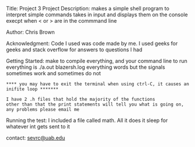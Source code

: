 Title: Project 3
Project Description: 
	makes a simple shell program to interpret simple commands
	takes in input and displays them on the console execpt when < or > are in the commmand line

Author: Chris Brown

Acknowledgment: 
	Code I used was code made by me. I used geeks for geeks and stack overflow for answers
	to questions I had

Getting Started:
	make to compile everything, and your command line to run everything is
	./a.out blazersh.log
	everything words but the signals sometimes work and sometimes do not

	**** you may have to exit the terminal when using ctrl-C, it causes an inifite loop *******
	
	I have 2 .h files that hold the majority of the functions
	other than that the print statements will tell you what is going on, any problems please email me

Running the test:
	I included a file called math. All it does it sleep for whatever int gets sent to it

contact:
	sevrc@uab.edu
